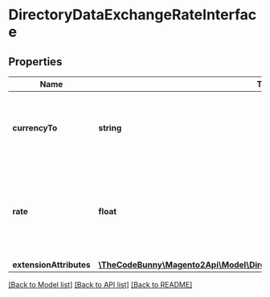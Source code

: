 # DirectoryDataExchangeRateInterface

## Properties
Name | Type | Description | Notes
------------ | ------------- | ------------- | -------------
**currencyTo** | **string** | The currency code associated with the exchange rate. | 
**rate** | **float** | The exchange rate for the associated currency and the store&#39;s base currency. | 
**extensionAttributes** | [**\TheCodeBunny\Magento2Api\Model\DirectoryDataExchangeRateExtensionInterface**](DirectoryDataExchangeRateExtensionInterface.md) |  | [optional] 

[[Back to Model list]](../README.md#documentation-for-models) [[Back to API list]](../README.md#documentation-for-api-endpoints) [[Back to README]](../README.md)


